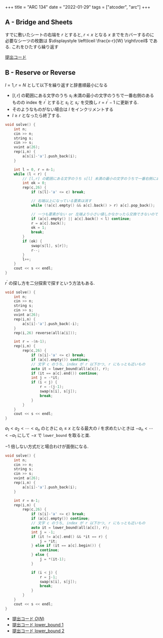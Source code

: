 +++
title = "ARC 134"
date = "2022-01-29"
tags = ["atcoder", "arc"]
+++




## A - Bridge and Sheets

すでに敷いたシートの右端を $r$ とすると, $r < x$ となる $x$ までをカバーするのに必要なシーツの枚数は
$\displaystyle \left\lceil \frac{x-r}{W} \right\rceil$ である.
これをひたすら繰り返す

[提出コード](https://atcoder.jp/contests/arc134/submissions/28880424)

## B - Reserve or Reverse

$l = 1, r = N$ として以下を繰り返すと辞書順最小になる
- $[l,r]$ の範囲にある文字のうち $s_l$ 未満の最小の文字のうちで一番右側のあるものの index を $r^\prime$ とすると    $s_l$ と $s_{r^\prime}$ を交換し $r = r^\prime - 1$ に更新する.
- そのようなものがない場合は $l$ をインクリメントする
- $l \geq r$ となったら終了する.

```cpp
void solve() {
    int n;
    cin >> n;
    string s;
    cin >> s;
    vvint a(26);
    rep(i,n) {
        a[s[i]-'a'].push_back(i);
    }

    int l = 0, r = n-1;
    while (l < r) {
        // [l,r] の範囲にある文字のうち s[l] 未満の最小の文字のうちで一番右側にあるものの index を探す
        int ok = 0;
        rep(c,26) {
            if (s[l]-'a' <= c) break;

            // 右端以上になっている要素は消す
            while (!a[c].empty() && a[c].back() > r) a[c].pop_back();

            // 一つも要素がない or 左端より小さい値しかなかったら交換できないので飛ばす
            if (a[c].empty() || a[c].back() < l) continue;
            r = a[c].back();
            ok = 1;
            break;
        }
        if (ok) {
            swap(s[l], s[r]);
            r--;
        }
        l++;
    }
    cout << s << endl;
}
```


$r^\prime$ の探し方を二分探索で探すという方法もある.
```cpp
void solve() {
    int n;
    cin >> n;
    string s;
    cin >> s;
    vvint a(26);
    rep(i,n) {
        a[s[i]-'a'].push_back(-i);
    }
    rep(i,26) reverse(all(a[i]));

    int r = -(n-1);
    rep(i,n) {
        rep(c,26) {
            if (s[i]-'a' <= c) break;
            if (a[c].empty()) continue;
            // 文字 c のうち, index が r 以下かつ, r にもっとも近いもの
            auto it = lower_bound(all(a[c]), r);
            if (it == a[c].end()) continue;
            int j = -*it;
            if (i < j) {
                r = -(j-1);
                swap(s[i], s[j]);
                break;
            }
        }
    }
    cout << s << endl;
}
```

$a_1 < a_2 < \cdots < a_n$ のときに $a_i \leq x$ となる最大の $i$ を求めたいときは
$-a_n < \cdots < -a_1$ にして $-x$ で `lower_bound` を取ると楽.

$-1$ 倍しない方式だと場合わけが面倒になる.
```cpp
void solve() {
    int n;
    cin >> n;
    string s;
    cin >> s;
    vvint a(26);
    rep(i,n) {
        a[s[i]-'a'].push_back(i);
    }

    int r = n-1;
    rep(i,n) {
        rep(c,26) {
            if (s[i]-'a' <= c) break;
            if (a[c].empty()) continue;
            // 文字 c のうち, index が r 以下かつ, r にもっとも近いもの
            auto it = lower_bound(all(a[c]), r);
            int j = -1;
            if (it != a[c].end() && *it == r) {
                j = *it;
            } else if (it == a[c].begin()) {
                continue;
            } else {
                j = *(it-1);
            }

            if (i < j) {
                r = j-1;
                swap(s[i], s[j]);
                break;
            }
        }
    }
    cout << s << endl;
}
```

- [提出コード $O(N)$](https://atcoder.jp/contests/arc134/submissions/28881521)
- [提出コード lower_bound 1](https://atcoder.jp/contests/arc134/submissions/28881849)
- [提出コード lower_bound 2](https://atcoder.jp/contests/arc134/submissions/28882457)
